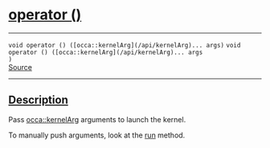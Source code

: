 
<h1 id="operator ()">
 <a href="#/api/kernel/operator_parentheses" class="anchor">
   <span>operator ()</span>
  </a>
</h1>

<div class="signature">

<hr>

  <div class="definition-container">
    <div class="definition">
      <code class="desktop-only"><span class="token keyword">void</span> operator () ([occa::kernelArg](/api/kernelArg)... args)</code>
      <code class="mobile-only"><span class="token keyword">void</span> operator () ([occa::kernelArg](/api/kernelArg)... args
)</code>
      <div class="flex-spacing"></div>
      <a href="https://github.com/libocca/occa/blob/6d155d0c/include/occa/core/kernelOperators.hpp_codegen#L7" target="_blank">Source</a>
    </div>
    
  </div>

  <hr>
</div>


<h2 id="description">
 <a href="#/api/kernel/operator_parentheses?id=description" class="anchor">
   <span>Description</span>
  </a>
</h2>

Pass [occa::kernelArg](/api/kernelArg) arguments to launch the kernel.

To manually push arguments, look at the [run](/api/kernel/run) method.
